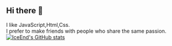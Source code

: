 ## Hi there 👋
I like JavaScript,Html,Css. <br/>
I prefer to make friends with people who share the same passion.<br/>
[![IceEnd's GitHub stats](https://github-immortality.vercel.app/api?username=leongaooo)](https://github.com/leongaooo)
<!--
**leongaooo/leongaooo** is a ✨ _special_ ✨ repository because its `README.md` (this file) appears on your GitHub profile.

Here are some ideas to get you started:

- 🔭 I’m currently working on ...
- 🌱 I’m currently learning ...
- 👯 I’m looking to collaborate on ...
- 🤔 I’m looking for help with ...
- 💬 Ask me about ...
- 📫 How to reach me: ...
- 😄 Pronouns: ...
- ⚡ Fun fact: ...
-->
